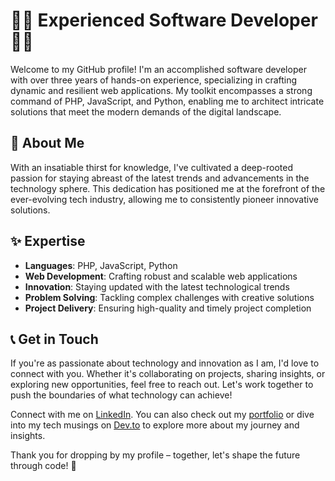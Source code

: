 # 👨‍💻 Experienced Software Developer 👩‍💻

Welcome to my GitHub profile! I'm an accomplished software developer with over three years of hands-on experience, specializing in crafting dynamic and resilient web applications. My toolkit encompasses a strong command of PHP, JavaScript, and Python, enabling me to architect intricate solutions that meet the modern demands of the digital landscape.

## 🌟 About Me

With an insatiable thirst for knowledge, I've cultivated a deep-rooted passion for staying abreast of the latest trends and advancements in the technology sphere. This dedication has positioned me at the forefront of the ever-evolving tech industry, allowing me to consistently pioneer innovative solutions.

## ✨ Expertise

- **Languages**: PHP, JavaScript, Python
- **Web Development**: Crafting robust and scalable web applications
- **Innovation**: Staying updated with the latest technological trends
- **Problem Solving**: Tackling complex challenges with creative solutions
- **Project Delivery**: Ensuring high-quality and timely project completion

## 📞 Get in Touch

If you're as passionate about technology and innovation as I am, I'd love to connect with you. Whether it's collaborating on projects, sharing insights, or exploring new opportunities, feel free to reach out. Let's work together to push the boundaries of what technology can achieve!

Connect with me on [LinkedIn](https://www.linkedin.com/in/pradnyanandana). You can also check out my [portfolio](https://pradnyanandana.github.io/portfolio/) or dive into my tech musings on [Dev.to](https://dev.to/pradnyanandana) to explore more about my journey and insights.

Thank you for dropping by my profile – together, let's shape the future through code! 🚀
